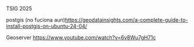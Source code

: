 TSIG 2025


postgis (no fuciona aun)https://geodatainsights.com/a-complete-guide-to-install-postgis-on-ubuntu-24-04/

Geoserver https://www.youtube.com/watch?v=6v8Wu7gH71c



